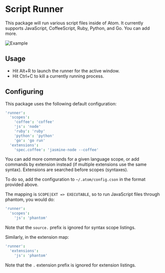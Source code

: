 # Script Runner

This package will run various script files inside of Atom.
It currently supports JavaScript, CoffeeScript, Ruby, Python, and Go. You
can add more.

![Example](http://github.com/ioquatix/script-runner/raw/master/resources/screenshot-1.png)

## Usage

* Hit Alt+R to launch the runner for the active window.
* Hit Ctrl+C to kill a currently running process.

## Configuring

This package uses the following default configuration:

```cson
'runner':
  'scopes':
    'coffee': 'coffee'
    'js': 'node'
    'ruby': 'ruby'
    'python': 'python'
    'go': 'go run'
  'extensions':
    'spec.coffee': 'jasmine-node --coffee'
```

You can add more commands for a given language scope, or add commands by
extension instead (if multiple extensions use the same syntax). Extensions
are searched before scopes (syntaxes).

To do so, add the configuration to `~/.atom/config.cson` in the format provided
above.

The mapping is `SCOPE|EXT => EXECUTABLE`, so to run JavaScript files through
phantom, you would do:

```cson
'runner':
  'scopes':
    'js': 'phantom'
```

Note that the `source.` prefix is ignored for syntax scope listings.

Similarly, in the extension map:

```cson
'runner':
  'extensions':
    'js': 'phantom'
```

Note that the `.` extension prefix is ignored for extension listings.

